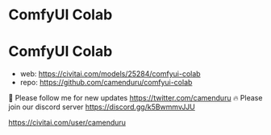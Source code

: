 ComfyUI Colab
========================
# ComfyUI Colab

* web: https://civitai.com/models/25284/comfyui-colab
* repo: https://github.com/camenduru/comfyui-colab

🐣 Please follow me for new updates https://twitter.com/camenduru
🔥 Please join our discord server https://discord.gg/k5BwmmvJJU




https://civitai.com/user/camenduru